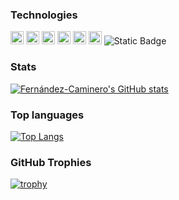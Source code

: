 ### Technologies

<a href="https://developer.mozilla.org/en-US/docs/Web/JavaScript" title="JavaScript"><img src="https://github.com/get-icon/geticon/raw/master/icons/javascript.svg" alt="JavaScript" width="21px" height="21px"></a>
<a href="https://getbootstrap.com/" title="Bootstrap"><img src="https://github.com/get-icon/geticon/raw/master/icons/bootstrap.svg" alt="Bootstrap" width="21px" height="21px"></a>
<a href="https://www.w3.org/TR/CSS/" title="CSS3"><img src="https://github.com/get-icon/geticon/raw/master/icons/css-3.svg" alt="CSS3" width="21px" height="21px"></a>
<a href="https://redux.js.org/" title="Redux"><img src="https://github.com/get-icon/geticon/raw/master/icons/redux.svg" alt="Redux" width="21px" height="21px"></a>
<a href="https://reactjs.org/" title="React"><img src="https://github.com/get-icon/geticon/raw/master/icons/react.svg" alt="React" width="21px" height="21px"></a>
<a href="https://webpack.js.org/" title="webpack"><img src="https://github.com/get-icon/geticon/raw/master/icons/webpack.svg" alt="webpack" width="21px" height="21px"></a>
<img alt="Static Badge" src="https://img.shields.io/badge/Ruby-RubyOnRails-red">

### Stats

[![Fernández-Caminero's GitHub stats](https://github-readme-stats.vercel.app/api?username=fdezcaminero)](https://github.com/anuraghazra/github-readme-stats)

### Top languages

[![Top Langs](https://github-readme-stats.vercel.app/api/top-langs/?username=fdezcaminero)](https://github.com/anuraghazra/github-readme-stats)

### GitHub Trophies

[![trophy](https://github-profile-trophy.vercel.app/?username=fdezcaminero)](https://github.com/ryo-ma/github-profile-trophy)

